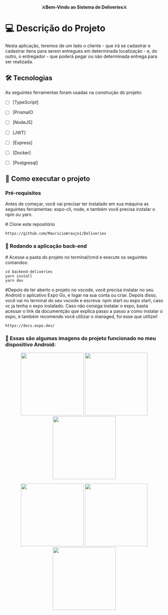 <h4 align="center" dir="auto">⚔Bem-Vindo ao Sistema de Deliveries⚔</h4>

# 💻 Descrição do Projeto

Nesta aplicação, teremos de um lado o cliente - que irá se cadastrar e cadastrar itens para serem entregues em determinada localização - e, do outro, o entregador - que poderá pegar ou não determinada entrega para ser realizada. 

## 🛠 Tecnologias

As seguintes ferramentas foram usadas na construção do projeto:

- [ ] [TypeScript]
- [ ] [PrismaIO
- [ ] [NodeJS]
- [ ] [JWT]
- [ ] [Express]
- [ ] [Docker]
- [ ] [Postgresql]




## 🚀 Como executar o projeto

<h3>Pré-requisitos</h3>
Antes de começar, você vai precisar ter instalado em sua máquina as seguintes ferramentas: expo-cli, node, e também você precisa instalar o npm ou yarn.


<span class="pl-c"><span class="pl-c">#</span> Clone este repositório</span>
```
https://github.com/MauricioAraujo1/Deliveries
```

<h3>🧭 Rodando a aplicação back-end</h3>

<span class="pl-c"><span class="pl-c">#</span> Acesse a pasta do projeto no terminal/cmd e execute os seguintes comandos:</span>

```
cd backend-deliveries
yarn install
yarn dev

```
<span class="pl-c"><span class="pl-c">#</span>Depois de ter aberto o projeto no vscode, você precisa instalar no seu Android o aplicativo Expo Go, e logar na sua conta ou criar. Depois disso, você vai no terminal do seu vscode e escreva: npm start ou expo start, caso vc ja tenha o expo instalado. Caso não consiga instalar o expo, basta acessar o link da documentção que explica passo a passo a como instalar o expo, e também recomendo você utilizar o managed, foi esse que utilizei!</span>

```
https://docs.expo.dev/
```

<h3>🧭 Essas são algumas imagens do projeto funcionado no meu dispositivo Android: </h3>

<p align="center">
  <img src="./imgs_rep/1.jpeg" width="200px" />  <img src="./imgs_rep/2.jpeg" width="200px" />  <img src="./imgs_rep/3.jpeg" width="200px" />
</p>
<p align="center">
  <img src="./imgs_rep/4.jpeg" width="200px" />  <img src="./imgs_rep/5.jpeg" width="200px" />  <img src="./imgs_rep/6.jpeg" width="200px" />
</p>
